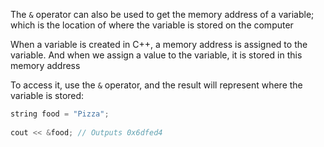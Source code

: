 The `&` operator can also be used to get the memory address of a variable; which is the location of where the variable is stored on the computer

When a variable is created in C++, a memory address is assigned to the variable. And when we assign a value to the variable, it is stored in this memory address

To access it, use the `&` operator, and the result will represent where the variable is stored:

```c++
string food = "Pizza";  
  
cout << &food; // Outputs 0x6dfed4
```